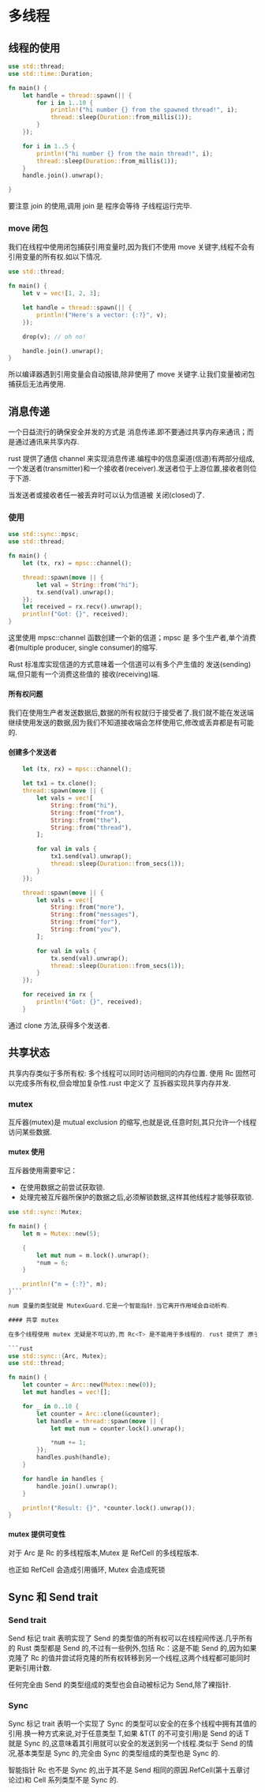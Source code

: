 # 多线程

## 线程的使用

```rust
use std::thread;
use std::time::Duration;

fn main() {
    let handle = thread::spawn(|| {
        for i in 1..10 {
            println!("hi number {} from the spawned thread!", i);
            thread::sleep(Duration::from_millis(1));
        }
    });

    for i in 1..5 {
        println!("hi number {} from the main thread!", i);
        thread::sleep(Duration::from_millis(1));
    }
    handle.join().unwrap();

}
```

要注意 join 的使用,调用 join 是 程序会等待 子线程运行完毕.

### move 闭包

我们在线程中使用闭包捕获引用变量时,因为我们不使用 move 关键字,线程不会有引用变量的所有权.如以下情况.

```rust
use std::thread;

fn main() {
    let v = vec![1, 2, 3];

    let handle = thread::spawn(|| {
        println!("Here's a vector: {:?}", v);
    });

    drop(v); // oh no!

    handle.join().unwrap();
}
```

所以编译器遇到引用变量会自动报错,除非使用了 move 关键字.让我们变量被闭包捕获后无法再使用.

## 消息传递

一个日益流行的确保安全并发的方式是 消息传递.即不要通过共享内存来通讯；而是通过通讯来共享内存.

rust 提供了通信 channel 来实现消息传递.编程中的信息渠道(信道)有两部分组成,一个发送者(transmitter)和一个接收者(receiver).发送者位于上游位置,接收者则位于下游.

当发送者或接收者任一被丢弃时可以认为信道被 关闭(closed)了.

### 使用

```rust
use std::sync::mpsc;
use std::thread;

fn main() {
    let (tx, rx) = mpsc::channel();

    thread::spawn(move || {
        let val = String::from("hi");
        tx.send(val).unwrap();
    });
    let received = rx.recv().unwrap();
    println!("Got: {}", received);
}
```

这里使用 mpsc::channel 函数创建一个新的信道；mpsc 是 多个生产者,单个消费者(multiple producer, single consumer)的缩写.

Rust 标准库实现信道的方式意味着一个信道可以有多个产生值的 发送(sending)端,但只能有一个消费这些值的 接收(receiving)端.

#### 所有权问题

我们在使用生产者发送数据后,数据的所有权就归于接受者了.我们就不能在发送端继续使用发送的数据,因为我们不知道接收端会怎样使用它,修改或丢弃都是有可能的.

#### 创建多个发送者

```rust
    let (tx, rx) = mpsc::channel();

    let tx1 = tx.clone();
    thread::spawn(move || {
        let vals = vec![
            String::from("hi"),
            String::from("from"),
            String::from("the"),
            String::from("thread"),
        ];

        for val in vals {
            tx1.send(val).unwrap();
            thread::sleep(Duration::from_secs(1));
        }
    });

    thread::spawn(move || {
        let vals = vec![
            String::from("more"),
            String::from("messages"),
            String::from("for"),
            String::from("you"),
        ];

        for val in vals {
            tx.send(val).unwrap();
            thread::sleep(Duration::from_secs(1));
        }
    });

    for received in rx {
        println!("Got: {}", received);
    }
```

通过 clone 方法,获得多个发送者.

## 共享状态

共享内存类似于多所有权:
多个线程可以同时访问相同的内存位置.
使用 Rc<T> 固然可以完成多所有权,但会增加复杂性.rust 中定义了 互拆器实现共享内存并发.

### mutex

互斥器(mutex)是 mutual exclusion 的缩写,也就是说,任意时刻,其只允许一个线程访问某些数据.

#### mutex 使用

互斥器使用需要牢记：

- 在使用数据之前尝试获取锁.
- 处理完被互斥器所保护的数据之后,必须解锁数据,这样其他线程才能够获取锁.

````rust
use std::sync::Mutex;

fn main() {
    let m = Mutex::new(5);

    {
        let mut num = m.lock().unwrap();
        *num = 6;
    }

    println!("m = {:?}", m);
}```

num 变量的类型就是 MutexGuard.它是一个智能指针.当它离开作用域会自动析构.

#### 共享 mutex

在多个线程使用 mutex 无疑是不可以的,而 Rc<T> 是不能用于多线程的. rust 提供了 原子引用 Arc<T>,用于并发环境下的多所有权.

```rust
use std::sync::{Arc, Mutex};
use std::thread;

fn main() {
    let counter = Arc::new(Mutex::new(0));
    let mut handles = vec![];

    for _ in 0..10 {
        let counter = Arc::clone(&counter);
        let handle = thread::spawn(move || {
            let mut num = counter.lock().unwrap();

            *num += 1;
        });
        handles.push(handle);
    }

    for handle in handles {
        handle.join().unwrap();
    }

    println!("Result: {}", *counter.lock().unwrap());
}
````

#### mutex 提供可变性

对于 Arc 是 Rc 的多线程版本,Mutex 是 RefCell 的多线程版本.

也正如 RefCell 会造成引用循环, Mutex 会造成死锁

## Sync 和 Send trait

### Send trait

Send 标记 trait 表明实现了 Send 的类型值的所有权可以在线程间传送.几乎所有的 Rust 类型都是 Send 的,不过有一些例外,包括 Rc<T>：这是不能 Send 的,因为如果克隆了 Rc<T> 的值并尝试将克隆的所有权转移到另一个线程,这两个线程都可能同时更新引用计数.

任何完全由 Send 的类型组成的类型也会自动被标记为 Send,除了裸指针.

### Sync

Sync 标记 trait 表明一个实现了 Sync 的类型可以安全的在多个线程中拥有其值的引用.换一种方式来说,对于任意类型 T,如果 &T(T 的不可变引用)是 Send 的话 T 就是 Sync 的,这意味着其引用就可以安全的发送到另一个线程.类似于 Send 的情况,基本类型是 Sync 的,完全由 Sync 的类型组成的类型也是 Sync 的.

智能指针 Rc<T> 也不是 Sync 的,出于其不是 Send 相同的原因.RefCell<T>(第十五章讨论过)和 Cell<T> 系列类型不是 Sync 的.
